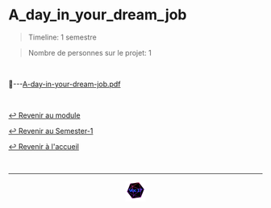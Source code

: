 # A_day_in_your_dream_job

> Timeline: 1 semestre

> Nombre de personnes sur le projet: 1

<br>

📂---[A-day-in-your-dream-job.pdf](https://github.com/Studio-17/Epitech-Subjects/blob/main/Semester-1/B-ENG-100/A_day_in_your_dream_job/A-day-in-your-dream-job.pdf)


<br>

[↩️ Revenir au module](https://github.com/Studio-17/Epitech-Subjects/tree/main/Semester-1/B-ENG-100)

[↩️ Revenir au Semester-1](https://github.com/Studio-17/Epitech-Subjects/tree/main/Semester-1)

[↩️ Revenir à l'accueil](https://github.com/Studio-17/Epitech-Subjects)

<br>

---

<div align="center">

<a href="https://github.com/Studio-17" target="_blank"><img src="../../../assets/voc17.gif" width="40"></a>

</div>